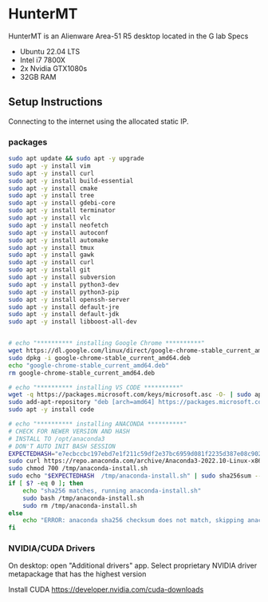 
# HunterMT

HunterMT is an Alienware Area-51 R5 desktop located in the G lab
Specs
 - Ubuntu 22.04 LTS
 - Intel i7 7800X
 - 2x Nvidia GTX1080s
 - 32GB RAM

## Setup Instructions


Connecting to the internet using the allocated static IP.

### packages

```bash
sudo apt update && sudo apt -y upgrade
sudo apt -y install vim
sudo apt -y install curl
sudo apt -y install build-essential
sudo apt -y install cmake
sudo apt -y install tree
sudo apt -y install gdebi-core
sudo apt -y install terminator
sudo apt -y install vlc
sudo apt -y install neofetch
sudo apt -y install autoconf
sudo apt -y install automake
sudo apt -y install tmux
sudo apt -y install gawk
sudo apt -y install curl
sudo apt -y install git
sudo apt -y install subversion
sudo apt -y install python3-dev
sudo apt -y install python3-pip
sudo apt -y install openssh-server
sudo apt -y install default-jre
sudo apt -y install default-jdk
sudo apt -y install libboost-all-dev


# echo "********** installing Google Chrome **********"
wget https://dl.google.com/linux/direct/google-chrome-stable_current_amd64.deb
sudo dpkg -i google-chrome-stable_current_amd64.deb
echo "google-chrome-stable_current_amd64.deb"
rm google-chrome-stable_current_amd64.deb

# echo "********** installing VS CODE **********"
wget -q https://packages.microsoft.com/keys/microsoft.asc -O- | sudo apt-key add -
sudo add-apt-repository "deb [arch=amd64] https://packages.microsoft.com/repos/vscode stable main"
sudo apt -y install code

# echo "********** installing ANACONDA **********"
# CHECK FOR NEWER VERSION AND HASH
# INSTALL TO /opt/anaconda3
# DON'T AUTO INIT BASH SESSION
EXPECTEDHASH="e7ecbccbc197ebd7e1f211c59df2e37bc6959d081f2235d387e08c9026666acd"
sudo curl https://repo.anaconda.com/archive/Anaconda3-2022.10-Linux-x86_64.sh --output /tmp/anaconda-install.sh
sudo chmod 700 /tmp/anaconda-install.sh
sudo echo "$EXPECTEDHASH  /tmp/anaconda-install.sh" | sudo sha256sum --check
if [ $? -eq 0 ]; then
    echo "sha256 matches, running anaconda-install.sh"
    sudo bash /tmp/anaconda-install.sh
    sudo rm /tmp/anaconda-install.sh
else
    echo "ERROR: anaconda sha256 checksum does not match, skipping anaconda install"
fi

```


### NVIDIA/CUDA Drivers

On desktop: open "Additional drivers" app. Select proprietary NVIDIA driver metapackage that has the highest version

Install CUDA https://developer.nvidia.com/cuda-downloads
